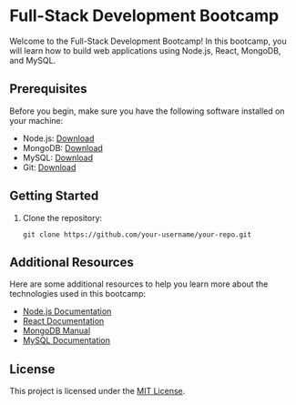 # Full-Stack Development Bootcamp

Welcome to the Full-Stack Development Bootcamp! In this bootcamp, you will learn how to build web applications using Node.js, React, MongoDB, and MySQL.

## Prerequisites

Before you begin, make sure you have the following software installed on your machine:

- Node.js: [Download](https://nodejs.org)
- MongoDB: [Download](https://www.mongodb.com)
- MySQL: [Download](https://www.mysql.com)
- Git: [Download](https://git-scm.com)

## Getting Started

1. Clone the repository:

   ```shell
   git clone https://github.com/your-username/your-repo.git
   ```


## Additional Resources

Here are some additional resources to help you learn more about the technologies used in this bootcamp:

- [Node.js Documentation](https://nodejs.org/documentation)
- [React Documentation](https://reactjs.org/docs)
- [MongoDB Manual](https://docs.mongodb.com/manual)
- [MySQL Documentation](https://dev.mysql.com/doc)

## License


This project is licensed under the [MIT License](LICENSE).
